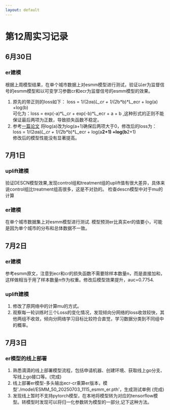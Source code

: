```yaml
---
layout: default
---
```


# 第12周实习记录
## 6月30日
### er建模
根据上周模型结果，在单个城市数据上对esmm模型进行测试，验证以er为监督信号的esmm模型和以可变学习参数cr和ecr为监督信号的esmm模型的效果。<br>
1. 原先的带正则的loss如下：
loss = 1/(2*a*a)*L_cr + 1/(2*b*b)*L_ecr + log(a) +log(b) <br>
可化为：loss = exp(-a)*L_cr + exp(-b)*L_ecr + a + b ,这种形式的正则不能保证最后两项为正数，导致损失函数不稳定。
2. 参考[一篇论文](https://aaai.org/ojs/index.php/AAAI/article/view/7194/7048)
将log(a)改为log(a+1)确保后两项大于0，修改后的loss为：
loss = 1/(2*a*a)*L_cr + 1/(2*b*b)*L_ecr + log(a**2+1) +log(b**2+1) <br>
修改后的模型性能没有显著提高。

## 7月1日
### uplift建模
验证DESCN模型效果,发现control组和treatment组的uplift值有很大差异，具体来说control组比treatment组高很多，这是不对劲的。
检查descn模型中对于mu的计算
### er建模 
在单个城市数据集上对esmm模型进行测试. 模型预测er比真实er的值要小，可能是因为单个城市的分布和总体数据不一致。

## 7月2日
### er建模
参考esmm原文，注意到ecr和cr的损失函数不需要除样本数量n，而是直接加和，这样做相当于用了样本数量n作为权重。修改后模型效果提升，auc=0.7754.
### uplift建模
1. 修改了原网络中的计算mu的方式。
2. 观察每一轮训练时三个Loss的变化情况，发现倾向分网络的loss收敛较快，其他两组不收敛，倾向分网络学习目标比较符合直觉，学习数据分类到不同组中的概率。

## 7月3日
### er模型的线上部署
1. 熟悉滴滴的线上部署模型流程，包括申请机器、创建环境、获取线上go分支、写线上go接口等。(完成) 
2. 线上部署er模型-多头输出ecr-cr乘算er版本，模型'./model/ESMM_50_20250703_1115_esmm_er.pth'，生成测试单例 (完成)
3. 发现线上暂时不支持pytorch模型，在本地将模型转为对应的tensorflow模型。转模型时发现可以将归一化参数转为模型的一部分,记下这种方法。

